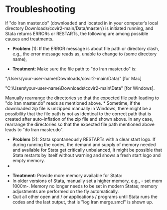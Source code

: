 # Troubleshooting


If "do Iran master.do" (downloaded and located in in your computer’s local directory Downloads/covir2-main/Data/master/) is initiated running, and Stata returns ERRORs or RESTARTs, the following are among possible causes and treatments. 

* **Problem** (1): If the ERROR message is about file path or directory clash, e.g., the error message reads as, unable to change to (some directory name), 

* **Treatment**: Make sure the file path to "do Iran master.do" is: 

"/Users/your-user-name/Downloads/covir2-main/Data/" [for Mac]

"C:\Users\your-user-name\Downloads\covir2-main\Data\" [for Windows].

Manually rearrange the directories so that the expected file path leading to "do Iran master.do" reads as mentioned above. 
*
Sometime, if the downloaded zip file is unzipped manually in Windows, there might be a possibility that the file path is not as identical to the correct path that is created after auto-inflation of the zip file and shown above. In any case, rearrange the directories so that the expected file path mentioned above leads to "do Iran master.do".

* **Problem** (2): Stata spontaneously RESTARTs with a clear start logo. 
If during running the codes, the demand and supply of memory needed and available for Stata get critically unbalanced, it might be possible that Stata restarts by itself without warning and shows a fresh start logo and empty memory. 
*
- **Treatment**: Provide more memory available for Stata:
- In older versions of Stata, manually set a higher memory, e.g., - set mem 1000m-. Memory no longer needs to be set in modern Statas; memory adjustments are performed on the fly automatically.
- Quit all other open and / or applications / programs until Stata runs the codes and the last output, that is "log Iran merge.smcl" is shown up. 



